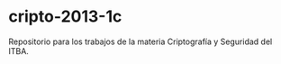 cripto-2013-1c
==============

Repositorio para los trabajos de la materia Criptografía y Seguridad del ITBA.
